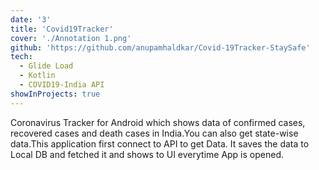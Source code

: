 ```yaml
---
date: '3'
title: 'Covid19Tracker'
cover: './Annotation 1.png'
github: 'https://github.com/anupamhaldkar/Covid-19Tracker-StaySafe'
tech:
  - Glide Load
  - Kotlin
  - COVID19-India API
showInProjects: true
---
```


Coronavirus Tracker for Android which shows data of confirmed cases, recovered cases and death cases in India.You can also get state-wise data.This application first connect to API to get Data. It saves the data to Local DB and fetched it and shows to UI everytime App is opened.